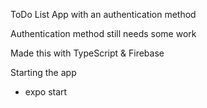 ToDo List App with an authentication method

Authentication method still needs some work

Made this with TypeScript & Firebase

Starting the app
 - expo start
